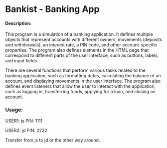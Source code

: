 # Bankist - Banking App

#### Description:

This program is a simulation of a banking application. It defines multiple objects that represent accounts with different owners, movements (deposits and withdrawals), an interest rate, a PIN code, and other account-specific properties. The program also defines elements in the HTML page that correspond to different parts of the user interface, such as buttons, labels, and input fields.

There are several functions that perform various tasks related to the banking application, such as formatting dates, calculating the balance of an account, and displaying movements in the user interface. The program also defines event listeners that allow the user to interact with the application, such as logging in, transferring funds, applying for a loan, and closing an account.

### Usage:

USER1: js
PIN: 1111

USER2: jd
PIN: 2222

Transfer from js to jd or the other way around.
